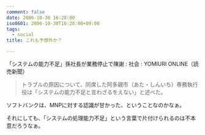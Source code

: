 ```yaml
---
comment: false
date: 2006-10-30 16:28:00
iso8601: 2006-10-30T16:28:00+09:00
tags:
  - social
title: これも予想外か？

---
```


<div class="entry-body">
  <p>「システムの能力不足」孫社長が業務停止で陳謝 : 社会 : YOMIURI ONLINE（読売新聞）</p>

  <blockquote>トラブルの原因について、同席した阿多親市（あた・しんいち）専務執行役は「システムの能力不足と言わざるをえない」と述べた。</blockquote>

  <p>ソフトバンクは、MNPに対する認識が甘かった、ということなのかなぁ。</p>

  <p>それにしても、「システムの処理能力不足」という言葉で片付けられるのは不本意だろうなぁ。</p>
</div>
